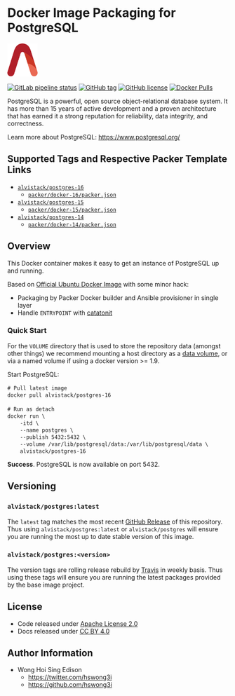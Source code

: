 # Docker Image Packaging for PostgreSQL

<a href="https://alvistack.com" title="AlviStack" target="_blank"><img src="/alvistack.svg" height="75" alt="AlviStack"></a>

[![GitLab pipeline
status](https://img.shields.io/gitlab/pipeline/alvistack/docker-postgres/master)](https://gitlab.com/alvistack/docker-postgres/-/pipelines)
[![GitHub
tag](https://img.shields.io/github/tag/alvistack/docker-postgres.svg)](https://github.com/alvistack/docker-postgres/tags)
[![GitHub
license](https://img.shields.io/github/license/alvistack/docker-postgres.svg)](https://github.com/alvistack/docker-postgres/blob/master/LICENSE)
[![Docker
Pulls](https://img.shields.io/docker/pulls/alvistack/postgres-16.svg)](https://hub.docker.com/r/alvistack/postgres-16)

PostgreSQL is a powerful, open source object-relational database system.
It has more than 15 years of active development and a proven
architecture that has earned it a strong reputation for reliability,
data integrity, and correctness.

Learn more about PostgreSQL: <https://www.postgresql.org/>

## Supported Tags and Respective Packer Template Links

- [`alvistack/postgres-16`](https://hub.docker.com/r/alvistack/postgres-16)
  - [`packer/docker-16/packer.json`](https://github.com/alvistack/docker-postgres/blob/master/packer/docker-16/packer.json)
- [`alvistack/postgres-15`](https://hub.docker.com/r/alvistack/postgres-15)
  - [`packer/docker-15/packer.json`](https://github.com/alvistack/docker-postgres/blob/master/packer/docker-15/packer.json)
- [`alvistack/postgres-14`](https://hub.docker.com/r/alvistack/postgres-14)
  - [`packer/docker-14/packer.json`](https://github.com/alvistack/docker-postgres/blob/master/packer/docker-14/packer.json)

## Overview

This Docker container makes it easy to get an instance of PostgreSQL up
and running.

Based on [Official Ubuntu Docker
Image](https://hub.docker.com/_/ubuntu/) with some minor hack:

- Packaging by Packer Docker builder and Ansible provisioner in single
  layer
- Handle `ENTRYPOINT` with
  [catatonit](https://github.com/openSUSE/catatonit)

### Quick Start

For the `VOLUME` directory that is used to store the repository data
(amongst other things) we recommend mounting a host directory as a [data
volume](https://docs.docker.com/engine/tutorials/dockervolumes/#/data-volumes),
or via a named volume if using a docker version \>= 1.9.

Start PostgreSQL:

    # Pull latest image
    docker pull alvistack/postgres-16

    # Run as detach
    docker run \
        -itd \
        --name postgres \
        --publish 5432:5432 \
        --volume /var/lib/postgresql/data:/var/lib/postgresql/data \
        alvistack/postgres-16

**Success**. PostgreSQL is now available on port 5432.

## Versioning

### `alvistack/postgres:latest`

The `latest` tag matches the most recent [GitHub
Release](https://github.com/alvistack/docker-postgres/tags) of this
repository. Thus using `alvistack/postgres:latest` or
`alvistack/postgres` will ensure you are running the most up to date
stable version of this image.

### `alvistack/postgres:<version>`

The version tags are rolling release rebuild by
[Travis](https://travis-ci.com/alvistack/docker-postgres) in weekly
basis. Thus using these tags will ensure you are running the latest
packages provided by the base image project.

## License

- Code released under [Apache License 2.0](LICENSE)
- Docs released under [CC BY
  4.0](http://creativecommons.org/licenses/by/4.0/)

## Author Information

- Wong Hoi Sing Edison
  - <https://twitter.com/hswong3i>
  - <https://github.com/hswong3i>

